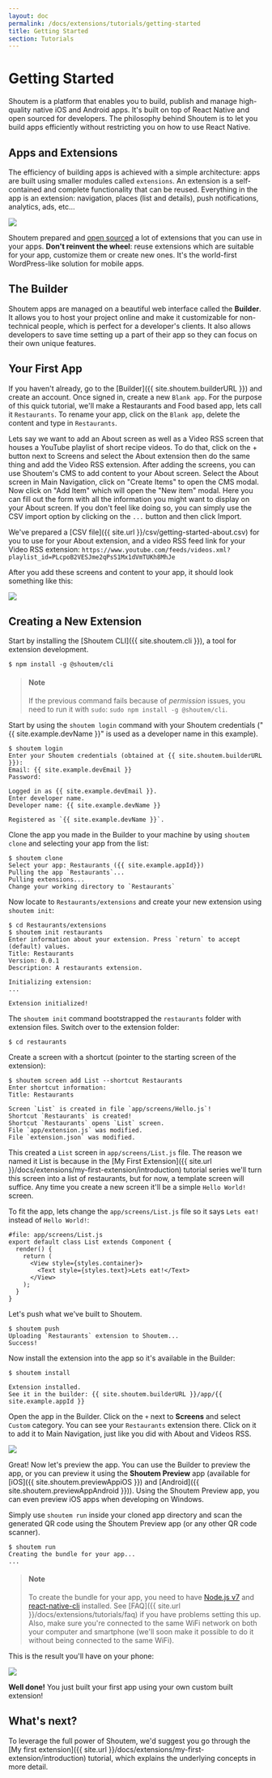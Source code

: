 ```yaml
---
layout: doc
permalink: /docs/extensions/tutorials/getting-started
title: Getting Started
section: Tutorials
---
```


# Getting Started

Shoutem is a platform that enables you to build, publish and manage high-quality native iOS and Android apps. It's built on top of React Native and open sourced for developers. The philosophy behind Shoutem is to let you build apps efficiently without restricting you on how to use React Native.

## Apps and Extensions

The efficiency of building apps is achieved with a simple architecture: apps are built using smaller modules called `extensions`. An extension is a self-contained and complete functionality that can be reused. Everything in the app is an extension: navigation, places (list and details), push notifications, analytics, ads, etc...

<p class="image">
<img src='{{ site.url }}/img/tutorials/getting-started/apps-are-made-of-extensions.png'/>
</p>

Shoutem prepared and [open sourced](https://github.com/shoutem/extensions) a lot of extensions that you can use in your apps. **Don't reinvent the wheel**: reuse extensions which are suitable for your app, customize them or create new ones. It's the world-first WordPress-like solution for mobile apps.

## The Builder

Shoutem apps are managed on a beautiful web interface called the **Builder**. It allows you to host your project online and make it customizable for non-technical people, which is perfect for a developer's clients. It also allows developers to save time setting up a part of their app so they can focus on their own unique features.

## Your First App

If you haven't already, go to the [Builder]({{ site.shoutem.builderURL }}) and create an account. Once signed in, create a new `Blank app`. For the purpose of this quick tutorial, we'll make a Restaurants and Food based app, lets call it `Restaurants`. To rename your app, click on the `Blank app`, delete the content and type in `Restaurants`.

Lets say we want to add an About screen as well as a Video RSS screen that houses a YouTube playlist of short recipe videos. To do that, click on the + button next to Screens and select the About extension then do the same thing and add the Video RSS extension. After adding the screens, you can use Shoutem's CMS to add content to your About screen. Select the About screen in Main Navigation, click on "Create Items" to open the CMS modal. Now click on "Add Item" which will open the "New item" modal. Here you can fill out the form with all the information you might want to display on your About screen. If you don't feel like doing so, you can simply use the CSV import option by clicking on the `...` button and then click Import.

We've prepared a [CSV file]({{ site.url }}/csv/getting-started-about.csv) for you to use for your About extension, and a video RSS feed link for your Video RSS extension:
`https://www.youtube.com/feeds/videos.xml?playlist_id=PLcpoB2VESJme2qPsS1Mx1dVmTUKh8MhJe`

After you add these screens and content to your app, it should look something like this:

<p class="image">
<img src='{{ site.url }}/img/tutorials/getting-started/about-videos-screens.png'/>
</p>

## Creating a New Extension

Start by installing the [Shoutem CLI]({{ site.shoutem.cli }}), a tool for extension development.

```ShellSession
$ npm install -g @shoutem/cli
```

> #### Note
> If the previous command fails because of _permission_ issues, you need to run it with `sudo`: `sudo npm install -g @shoutem/cli`.

Start by using the `shoutem login` command with your Shoutem credentials ("{{ site.example.devName }}" is used as a developer name in this example).

```ShellSession
$ shoutem login
Enter your Shoutem credentials (obtained at {{ site.shoutem.builderURL }}):
Email: {{ site.example.devEmail }}
Password:

Logged in as {{ site.example.devEmail }}.
Enter developer name.
Developer name: {{ site.example.devName }}

Registered as `{{ site.example.devName }}`.
```

Clone the app you made in the Builder to your machine by using `shoutem clone` and selecting your app from the list:

```ShellSession
$ shoutem clone
Select your app: Restaurants ({{ site.example.appId}})
Pulling the app `Restaurants`...
Pulling extensions...
Change your working directory to `Restaurants`
```

Now locate to `Restaurants/extensions` and create your new extension using `shoutem init`:

```ShellSession
$ cd Restaurants/extensions
$ shoutem init restaurants
Enter information about your extension. Press `return` to accept (default) values.
Title: Restaurants
Version: 0.0.1
Description: A restaurants extension.

Initializing extension:
...

Extension initialized!
```

The `shoutem init` command bootstrapped the `restaurants` folder with extension files. Switch over to the extension folder:

```ShellSession
$ cd restaurants
```

Create a screen with a shortcut (pointer to the starting screen of the extension):

```ShellSession
$ shoutem screen add List --shortcut Restaurants
Enter shortcut information:
Title: Restaurants

Screen `List` is created in file `app/screens/Hello.js`!
Shortcut `Restaurants` is created!
Shortcut `Restaurants` opens `List` screen.
File `app/extension.js` was modified.
File `extension.json` was modified.
```

This created a `List` screen in `app/screens/List.js` file. The reason we named it List is because in the [My First Extension]({{ site.url }}/docs/extensions/my-first-extension/introduction) tutorial series we'll turn this screen into a list of restaurants, but for now, a template screen will suffice. Any time you create a new screen it'll be a simple `Hello World!` screen.

To fit the app, lets change the `app/screens/List.js` file so it says `Lets eat!` instead of `Hello World!`:

```JavaScript{5}
#file: app/screens/List.js
export default class List extends Component {
  render() {
    return (
      <View style={styles.container}>
        <Text style={styles.text}>Lets eat!</Text>
      </View>
    );
  }
}
```

Let's push what we've built to Shoutem.

```ShellSession
$ shoutem push
Uploading `Restaurants` extension to Shoutem...
Success!
```

Now install the extension into the app so it's available in the Builder:

```ShellSession
$ shoutem install

Extension installed.
See it in the builder: {{ site.shoutem.builderURL }}/app/{{ site.example.appId }}
```

Open the app in the Builder. Click on the `+` next to **Screens** and select `Custom` category. You can see your `Restaurants` extension there. Click on it to add it to Main Navigation, just like you did with About and Videos RSS.

<p class="image">
<img src='{{ site.url }}/img/tutorials/getting-started/adding-custom-extension.png'/>
</p>

Great! Now let's preview the app. You can use the Builder to preview the app, or you can preview it using the **Shoutem Preview** app (available for [iOS]({{ site.shoutem.previewAppiOS }}) and [Android]({{ site.shoutem.previewAppAndroid }})). Using the Shoutem Preview app, you can even preview iOS apps when developing on Windows.

Simply use `shoutem run` inside your cloned app directory and scan the generated QR code using the Shoutem Preview app (or any other QR code scanner).

```ShellSession
$ shoutem run
Creating the bundle for your app...
...
```

> #### Note
> To create the bundle for your app, you need to have [Node.js v7](https://nodejs.org/en/) and [react-native-cli](http://npmjs.com/package/react-native-cli) installed. See [FAQ]({{ site.url }}/docs/extensions/tutorials/faq) if you have problems setting this up.
> Also, make sure you're connected to the same WiFi network on both your computer and smartphone (we'll soon make it possible to do it without being connected to the same WiFi).

This is the result you'll have on your phone:

<p class="image">
<img src='{{ site.url }}/img/tutorials/getting-started/shoutem-run.png'/>
</p>

**Well done!** You just built your first app using your own custom built extension!

## What's next?

To leverage the full power of Shoutem, we'd suggest you go through the [My first extension]({{ site.url }}/docs/extensions/my-first-extension/introduction) tutorial, which explains the underlying concepts in more detail.
